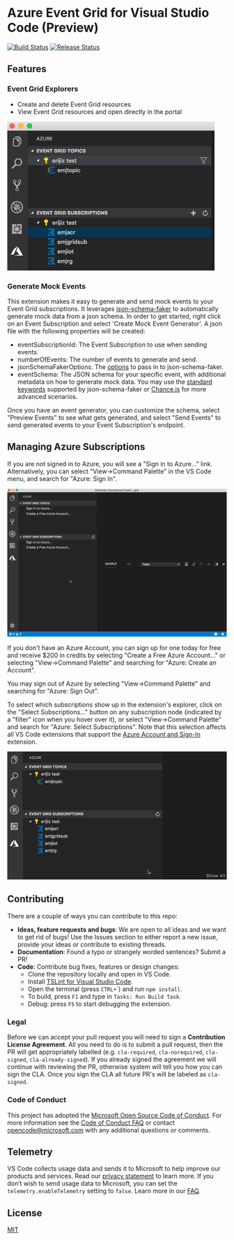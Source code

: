 # Azure Event Grid for Visual Studio Code (Preview)

[![Build Status](https://travis-ci.org/Microsoft/vscode-azureeventgrid.svg?branch=master)](https://travis-ci.org/Microsoft/vscode-azureeventgrid) [![Release Status](https://img.shields.io/github/tag/Microsoft/vscode-azureeventgrid.svg?label=prerelease&colorB=0E7FC0)](https://github.com/Microsoft/vscode-azureeventgrid/releases)

## Features

### Event Grid Explorers

* Create and delete Event Grid resources
* View Event Grid resources and open directly in the portal

![explorer](resources/explorer.png)

### Generate Mock Events

This extension makes it easy to generate and send mock events to your Event Grid subscriptions. It leverages [json-schema-faker](https://github.com/json-schema-faker/json-schema-faker/blob/master/README.md) to automatically generate mock data from a json schema. In order to get started, right click on an Event Subscription and select 'Create Mock Event Generator'. A json file with the following properties will be created:

* eventSubscriptionId: The Event Subscription to use when sending events.
* numberOfEvents: The number of events to generate and send.
* jsonSchemaFakerOptions: The [options](https://github.com/json-schema-faker/json-schema-faker/blob/master/README.md#custom-options) to pass in to json-schema-faker.
* eventSchema: The JSON schema for your specific event, with additional metadata on how to generate mock data. You may use the [standard keywords](https://github.com/json-schema-faker/json-schema-faker/blob/master/README.md#supported-keywords) supported by json-schema-faker or [Chance.js](https://github.com/json-schema-faker/json-schema-faker/blob/master/README.md#advanced-usage-of-fakerjs-and-chancejs) for more advanced scenarios.

Once you have an event generator, you can customize the schema, select "Preview Events" to see what gets generated, and select "Send Events" to send generated events to your Event Subscription's endpoint.

## Managing Azure Subscriptions

If you are not signed in to Azure, you will see a "Sign in to Azure..." link. Alternatively, you can select "View->Command Palette" in the VS Code menu, and search for "Azure: Sign In".

![Sign in to Azure](resources/SignIn.gif)

If you don't have an Azure Account, you can sign up for one today for free and receive $200 in credits by selecting "Create a Free Azure Account..." or selecting "View->Command Palette" and searching for "Azure: Create an Account".

You may sign out of Azure by selecting "View->Command Palette" and searching for "Azure: Sign Out".

To select which subscriptions show up in the extension's explorer, click on the "Select Subscriptions..." button on any subscription node (indicated by a "filter" icon when you hover over it), or select "View->Command Palette" and search for "Azure: Select Subscriptions". Note that this selection affects all VS Code extensions that support the [Azure Account and Sign-In](https://github.com/Microsoft/vscode-azure-account) extension.

![Select Azure Subscriptions](resources/SelectSubscriptions.gif)

## Contributing

There are a couple of ways you can contribute to this repo:

* **Ideas, feature requests and bugs**: We are open to all ideas and we want to get rid of bugs! Use the Issues section to either report a new issue, provide your ideas or contribute to existing threads.
* **Documentation**: Found a typo or strangely worded sentences? Submit a PR!
* **Code**: Contribute bug fixes, features or design changes:
  * Clone the repository locally and open in VS Code.
  * Install [TSLint for Visual Studio Code](https://marketplace.visualstudio.com/items?itemName=eg2.tslint).
  * Open the terminal (press `CTRL+`\`) and run `npm install`.
  * To build, press `F1` and type in `Tasks: Run Build Task`.
  * Debug: press `F5` to start debugging the extension.

### Legal

Before we can accept your pull request you will need to sign a **Contribution License Agreement**. All you need to do is to submit a pull request, then the PR will get appropriately labelled (e.g. `cla-required`, `cla-norequired`, `cla-signed`, `cla-already-signed`). If you already signed the agreement we will continue with reviewing the PR, otherwise system will tell you how you can sign the CLA. Once you sign the CLA all future PR's will be labeled as `cla-signed`.

### Code of Conduct

This project has adopted the [Microsoft Open Source Code of Conduct](https://opensource.microsoft.com/codeofconduct/). For more information see the [Code of Conduct FAQ](https://opensource.microsoft.com/codeofconduct/faq/) or contact [opencode@microsoft.com](mailto:opencode@microsoft.com) with any additional questions or comments.

## Telemetry

VS Code collects usage data and sends it to Microsoft to help improve our products and services. Read our [privacy statement](https://go.microsoft.com/fwlink/?LinkID=528096&clcid=0x409) to learn more. If you don’t wish to send usage data to Microsoft, you can set the `telemetry.enableTelemetry` setting to `false`. Learn more in our [FAQ](https://code.visualstudio.com/docs/supporting/faq#_how-to-disable-telemetry-reporting).

## License

[MIT](LICENSE)

